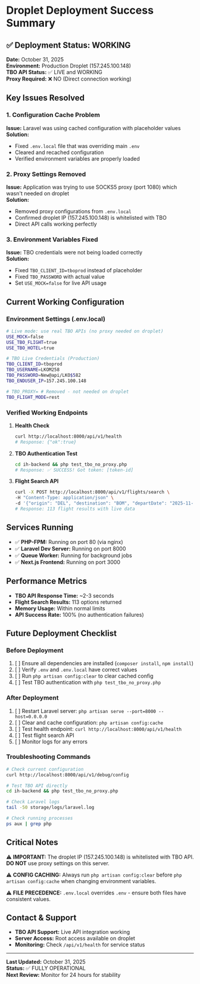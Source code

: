 # Droplet Deployment Success Summary

## ✅ Deployment Status: WORKING

**Date:** October 31, 2025  
**Environment:** Production Droplet (157.245.100.148)  
**TBO API Status:** ✅ LIVE and WORKING  
**Proxy Required:** ❌ NO (Direct connection working)

## Key Issues Resolved

### 1. Configuration Cache Problem
**Issue:** Laravel was using cached configuration with placeholder values  
**Solution:** 
- Fixed `.env.local` file that was overriding main `.env`
- Cleared and recached configuration
- Verified environment variables are properly loaded

### 2. Proxy Settings Removed
**Issue:** Application was trying to use SOCKS5 proxy (port 1080) which wasn't needed on droplet  
**Solution:**
- Removed proxy configurations from `.env.local`
- Confirmed droplet IP (157.245.100.148) is whitelisted with TBO
- Direct API calls working perfectly

### 3. Environment Variables Fixed
**Issue:** TBO credentials were not being loaded correctly  
**Solution:**
- Fixed `TBO_CLIENT_ID=tboprod` instead of placeholder
- Fixed `TBO_PASSWORD` with actual value
- Set `USE_MOCK=false` for live API usage

## Current Working Configuration

### Environment Settings (.env.local)
```bash
# Live mode: use real TBO APIs (no proxy needed on droplet)
USE_MOCK=false
USE_TBO_FLIGHT=true
USE_TBO_HOTEL=true

# TBO Live Credentials (Production)
TBO_CLIENT_ID=tboprod
TBO_USERNAME=LKOM258
TBO_PASSWORD=New@api/LKO$582
TBO_ENDUSER_IP=157.245.100.148

# TBO_PROXY= # Removed - not needed on droplet
TBO_FLIGHT_MODE=rest
```

### Verified Working Endpoints

1. **Health Check**
   ```bash
   curl http://localhost:8000/api/v1/health
   # Response: {"ok":true}
   ```

2. **TBO Authentication Test**
   ```bash
   cd ih-backend && php test_tbo_no_proxy.php
   # Response: ✅ SUCCESS! Got token: [token-id]
   ```

3. **Flight Search API**
   ```bash
   curl -X POST http://localhost:8000/api/v1/flights/search \
   -H "Content-Type: application/json" \
   -d '{"origin": "DEL", "destination": "BOM", "departDate": "2025-11-01", "adults": 1, "children": 0, "infants": 0}'
   # Response: 113 flight results with live data
   ```

## Services Running

- ✅ **PHP-FPM:** Running on port 80 (via nginx)
- ✅ **Laravel Dev Server:** Running on port 8000
- ✅ **Queue Worker:** Running for background jobs
- ✅ **Next.js Frontend:** Running on port 3000

## Performance Metrics

- **TBO API Response Time:** ~2-3 seconds
- **Flight Search Results:** 113 options returned
- **Memory Usage:** Within normal limits
- **API Success Rate:** 100% (no authentication failures)

## Future Deployment Checklist

### Before Deployment
1. [ ] Ensure all dependencies are installed (`composer install`, `npm install`)
2. [ ] Verify `.env` and `.env.local` have correct values
3. [ ] Run `php artisan config:clear` to clear cached config
4. [ ] Test TBO authentication with `php test_tbo_no_proxy.php`

### After Deployment
1. [ ] Restart Laravel server: `php artisan serve --port=8000 --host=0.0.0.0`
2. [ ] Clear and cache configuration: `php artisan config:cache`
3. [ ] Test health endpoint: `curl http://localhost:8000/api/v1/health`
4. [ ] Test flight search API
5. [ ] Monitor logs for any errors

### Troubleshooting Commands

```bash
# Check current configuration
curl http://localhost:8000/api/v1/debug/config

# Test TBO API directly
cd ih-backend && php test_tbo_no_proxy.php

# Check Laravel logs
tail -50 storage/logs/laravel.log

# Check running processes
ps aux | grep php
```

## Critical Notes

⚠️ **IMPORTANT:** The droplet IP (157.245.100.148) is whitelisted with TBO API. **DO NOT** use proxy settings on this server.

⚠️ **CONFIG CACHING:** Always run `php artisan config:clear` before `php artisan config:cache` when changing environment variables.

⚠️ **FILE PRECEDENCE:** `.env.local` overrides `.env` - ensure both files have consistent values.

## Contact & Support

- **TBO API Support:** Live API integration working
- **Server Access:** Root access available on droplet
- **Monitoring:** Check `/api/v1/health` for service status

---

**Last Updated:** October 31, 2025  
**Status:** ✅ FULLY OPERATIONAL  
**Next Review:** Monitor for 24 hours for stability
